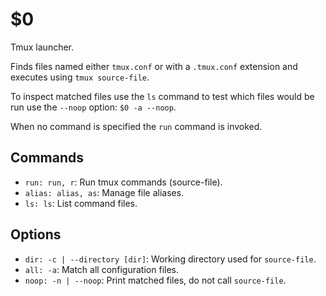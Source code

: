 $0
==

Tmux launcher.

Finds files named either `tmux.conf` or with a `.tmux.conf` extension and 
executes using `tmux source-file`.

To inspect matched files use the `ls` command to test which files would be run 
use the `--noop` option: `$0 -a --noop`.

When no command is specified the `run` command is invoked.

## Commands

* `run: run, r`: Run tmux commands (source-file).
* `alias: alias, as`: Manage file aliases.
* `ls: ls`: List command files.

## Options

* `dir: -c | --directory [dir]`: Working directory used for `source-file`.
* `all: -a`: Match all configuration files.
* `noop: -n | --noop`: Print matched files, do not call `source-file`.
